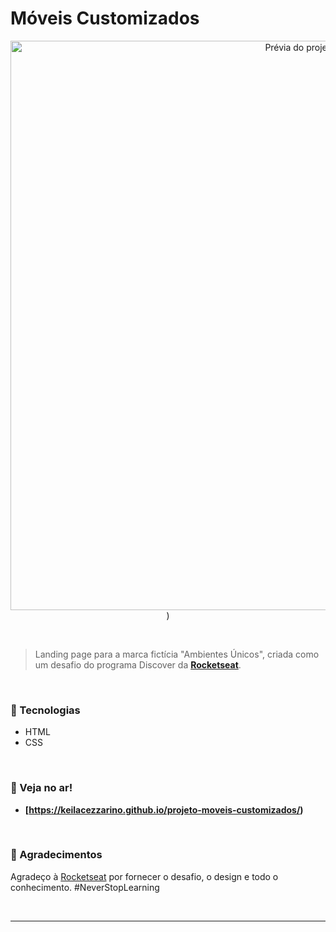 # Móveis Customizados 

<p align="center">
  <img alt="Prévia do projeto" src="(<img width="1365" height="911" alt="screenshot-projeto-moveis-customizados_" src="https://github.com/user-attachments/assets/856dd5ee-c9d6-4dd6-a53a-1ba7c0eeb6d2" />)

</p>

<br>

> Landing page para a marca fictícia "Ambientes Únicos", criada como um desafio do programa Discover da **[Rocketseat](https://www.rocketseat.com.br/)**.

<br>

### 🚀 Tecnologias

- HTML
- CSS

<br>

### 🔗 Veja no ar!

- **[https://keilacezzarino.github.io/projeto-moveis-customizados/)**

<br>

### 🙏 Agradecimentos

Agradeço à [Rocketseat](https://www.rocketseat.com.br/) por fornecer o desafio, o design e todo o conhecimento. #NeverStopLearning

<br>

---
